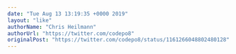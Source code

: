 ```yaml
---
date: "Tue Aug 13 13:19:35 +0000 2019"
layout: "like"
authorName: "Chris Heilmann"
authorUrl: "https://twitter.com/codepo8"
originalPost: "https://twitter.com/codepo8/status/1161266048802480128"
---
```

